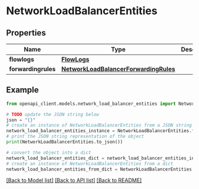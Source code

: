 # NetworkLoadBalancerEntities


## Properties

Name | Type | Description | Notes
------------ | ------------- | ------------- | -------------
**flowlogs** | [**FlowLogs**](FlowLogs.md) |  | [optional] 
**forwardingrules** | [**NetworkLoadBalancerForwardingRules**](NetworkLoadBalancerForwardingRules.md) |  | [optional] 

## Example

```python
from openapi_client.models.network_load_balancer_entities import NetworkLoadBalancerEntities

# TODO update the JSON string below
json = "{}"
# create an instance of NetworkLoadBalancerEntities from a JSON string
network_load_balancer_entities_instance = NetworkLoadBalancerEntities.from_json(json)
# print the JSON string representation of the object
print(NetworkLoadBalancerEntities.to_json())

# convert the object into a dict
network_load_balancer_entities_dict = network_load_balancer_entities_instance.to_dict()
# create an instance of NetworkLoadBalancerEntities from a dict
network_load_balancer_entities_from_dict = NetworkLoadBalancerEntities.from_dict(network_load_balancer_entities_dict)
```
[[Back to Model list]](../README.md#documentation-for-models) [[Back to API list]](../README.md#documentation-for-api-endpoints) [[Back to README]](../README.md)


